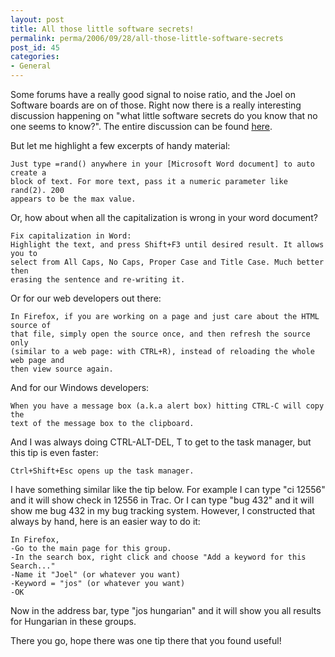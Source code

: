 ```yaml
---
layout: post
title: All those little software secrets!
permalink: perma/2006/09/28/all-those-little-software-secrets
post_id: 45
categories: 
- General
---
```


Some forums have a really good signal to noise ratio, and the Joel on Software
boards are on of those. Right now there is a really interesting discussion
happening on "what little software secrets do you know that no one seems to
know?". The entire discussion can be found
[here](http://discuss.joelonsoftware.com/default.asp?joel.3.394956).

But let me highlight a few excerpts of handy material:

    Just type =rand() anywhere in your [Microsoft Word document] to auto create a
    block of text. For more text, pass it a numeric parameter like rand(2). 200
    appears to be the max value.

Or, how about when all the capitalization is wrong in your word document?

    Fix capitalization in Word: 
    Highlight the text, and press Shift+F3 until desired result. It allows you to
    select from All Caps, No Caps, Proper Case and Title Case. Much better then
    erasing the sentence and re-writing it.

Or for our web developers out there:

    In Firefox, if you are working on a page and just care about the HTML source of
    that file, simply open the source once, and then refresh the source only
    (similar to a web page: with CTRL+R), instead of reloading the whole web page and
    then view source again.

And for our Windows developers:

    When you have a message box (a.k.a alert box) hitting CTRL-C will copy the
    text of the message box to the clipboard.

And I was always doing CTRL-ALT-DEL, T to get to the task manager, but this
tip is even faster:

    Ctrl+Shift+Esc opens up the task manager.

I have something similar like the tip below. For example I can type "ci 12556"
and it will show check in 12556 in Trac. Or I can type "bug 432" and it will
show me bug 432 in my bug tracking system. However, I constructed that always
by hand, here is an easier way to do it:

    In Firefox,
    -Go to the main page for this group.
    -In the search box, right click and choose "Add a keyword for this Search..."
    -Name it "Joel" (or whatever you want)
    -Keyword = "jos" (or whatever you want)
    -OK

Now in the address bar, type "jos hungarian" and it will show you all results
for Hungarian in these groups.

There you go, hope there was one tip there that you found useful!
